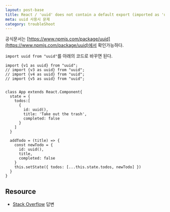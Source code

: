 ```yaml
---
layout: post-base
title: React / 'uuid' does not contain a default export (imported as 'uuid') 
meta: uuid 사용시 문제
category: troubleShoot
---
```

공식문서는 [https://www.npmjs.com/package/uuid](https://www.npmjs.com/package/uuid)에서 확인가능하다.

`import uuid from "uuid"`를 아래의 코드로 바꾸면 된다.

```
import {v1 as uuid} from "uuid"; 
// import {v3 as uuid} from "uuid"; 
// import {v4 as uuid} from "uuid"; 
// import {v5 as uuid} from "uuid"; 


class App extends React.Component{
  state = {
    todos:[
      {
        id: uuid(),
        title: 'Take out the trash',
        completed: false
      }
    ]
  }
  
  addTodo = (title) => {
    const newTodo = {
      id: uuid(),
      title,
      completed: false
    }
    this.setState({ todos: [...this.state.todos, newTodo] })
  }
}
```


## Resource
- [Stack Overflow](https://stackoverflow.com/questions/60830848/attempted-import-error-uuid-does-not-contain-a-default-export-imported-as-u) 답변